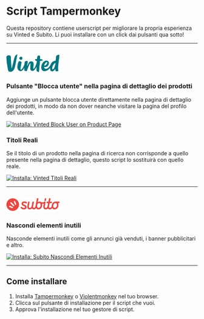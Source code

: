 # Script Tampermonkey

Questa repository contiene userscript per migliorare la propria esperienza su Vinted e Subito. Li puoi installare con un click dai pulsanti qua sotto!

---

## <img src="/assets/Vinted_logo.png" alt="Vinted Logo" width="140px"/>

### Pulsante "Blocca utente" nella pagina di dettaglio dei prodotti

Aggiunge un pulsante blocca utente direttamente nella pagina di dettaglio dei prodotti, in modo da non dover neanche visitare la pagina del profilo dell'utente.

[![Installa: Vinted Block User on Product Page](https://img.shields.io/badge/Install-UserScript-brightgreen?style=for-the-badge&logo=addthis)](https://raw.githubusercontent.com/duckyb/UserScripts/main/vinted__block-button.user.js)

### Titoli Reali

Se il titolo di un prodotto nella pagina di ricerca non corrisponde a quello presente nella pagina di dettaglio, questo script lo sostituirà con quello reale.

[![Installa: Vinted Titoli Reali](https://img.shields.io/badge/Install-UserScript-brightgreen?style=for-the-badge&logo=addthis)](https://raw.githubusercontent.com/duckyb/UserScripts/main/vinted__real-titles.user.js)

---

## <img src="/assets/Subito_logo.png" alt="Subito Logo" width="140px"/>

### Nascondi elementi inutili

Nasconde elementi inutili come gli annunci già venduti, i banner pubblicitari e altro.

[![Installa: Subito Nascondi Elementi Inutili](https://img.shields.io/badge/Install-UserScript-brightgreen?style=for-the-badge&logo=addthis)](https://raw.githubusercontent.com/duckyb/UserScripts/main/subito__hide-annoyances.user.js)

---

## Come installare

1. Installa [Tampermonkey](https://www.tampermonkey.net/) o [Violentmonkey](https://violentmonkey.github.io/) nel tuo browser.
2. Clicca sul pulsante di installazione per il script che vuoi.
3. Approva l'installazione nel tuo gestore di script.
